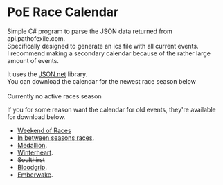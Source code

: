 # PoE Race Calendar
Simple C# program to parse the JSON data returned from api.pathofexile.com. <br />
Specifically designed to generate an ics file with all current events. <br />
I recommend making a secondary calendar because of the rather large amount of events.

It uses the [JSON.net](http://www.newtonsoft.com/json) library.
<br />
You can download the calendar for the newest race season below <br />
<br /> Currently no active races season

If you for some reason want the calendar for old events, they're available for download below.
<br />
* [Weekend of Races](https://raw.githubusercontent.com/MadsPoder/PoECalendar/master/calendars/WeekendOfRaces.ics)
* [In between seasons races](https://raw.githubusercontent.com/MadsPoder/PoECalendar/master/calendars/InBetweenSeasonRaces.ics). <br />
* [Medallion](https://raw.githubusercontent.com/MadsPoder/PoECalendar/master/calendars/PoEMedallionRaceSeason.ics).<br />
* [Winterheart](https://raw.githubusercontent.com/MadsPoder/PoECalendar/master/calendars/PoEWinterheartRaceSeason.ics).<br />
* ~~Soulthirst~~<br />
* [Bloodgrip](https://raw.githubusercontent.com/MadsPoder/PoECalendar/master/calendars/Bloodgrip.ics).<br />
* [Emberwake](https://raw.githubusercontent.com/MadsPoder/PoECalendar/master/calendars/Emberwake.ics).<br />

